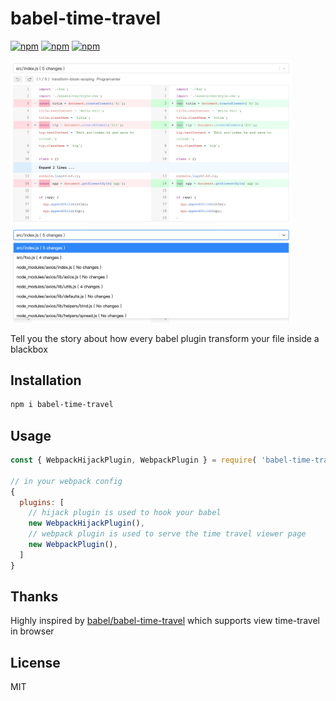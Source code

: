 # babel-time-travel

[![npm](https://img.shields.io/npm/v/babel-time-travel.svg)](https://www.npmjs.org/package/babel-time-travel)
[![npm](https://img.shields.io/npm/dm/babel-time-travel.svg)](https://www.npmjs.org/package/babel-time-travel)
[![npm](https://img.shields.io/npm/l/babel-time-travel.svg)](https://www.npmjs.org/package/babel-time-travel)

<img src="media/screenshot.jpg" alt="screenshot" width="450" />

<img src="media/screenshot2.jpg" alt="screenshot" width="450" />

Tell you the story about how every babel plugin transform your file inside a blackbox

## Installation

```bash
npm i babel-time-travel
```

## Usage

```js
const { WebpackHijackPlugin, WebpackPlugin } = require( 'babel-time-travel' )

// in your webpack config
{
  plugins: [
    // hijack plugin is used to hook your babel
    new WebpackHijackPlugin(),
    // webpack plugin is used to serve the time travel viewer page
    new WebpackPlugin(),
  ]
}
```

## Thanks

Highly inspired by [babel/babel-time-travel](https://github.com/babel/babel-time-travel) which supports view time-travel in browser

## License

MIT
